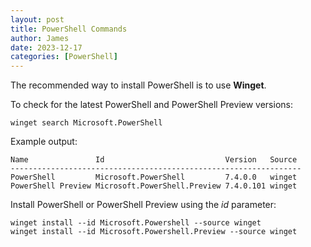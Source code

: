 ```yaml
---
layout: post
title: PowerShell Commands
author: James
date: 2023-12-17
categories: [PowerShell]
---
```


The recommended way to install PowerShell is to use **Winget**.

To check for the latest PowerShell and PowerShell Preview versions:

~~~PS
winget search Microsoft.PowerShell
~~~

Example output:

~~~PS
Name               Id                           Version   Source
-----------------------------------------------------------------
PowerShell         Microsoft.PowerShell         7.4.0.0   winget
PowerShell Preview Microsoft.PowerShell.Preview 7.4.0.101 winget
~~~

Install PowerShell or PowerShell Preview using the _id_ parameter:

~~~PS
winget install --id Microsoft.Powershell --source winget
winget install --id Microsoft.Powershell.Preview --source winget
~~~
